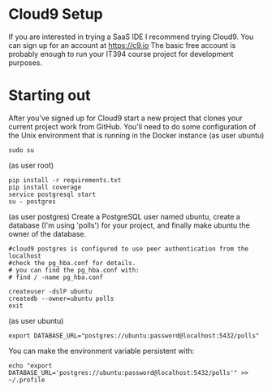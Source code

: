 # Cloud9 Setup
If you are interested in trying a SaaS IDE I recommend trying Cloud9.
You can sign up for an account at https://c9.io
The basic free account is probably enough to run your IT394 course project for
development purposes.

# Starting out
After you've signed up for Cloud9 start a new project that clones your current project
work from GitHub.  You'll need to do some configuration of the Unix environment
that is running in the Docker instance
(as user ubuntu) 
```
sudo su
```
(as user root)
```
pip install -r requirements.txt 
pip install coverage
service postgresql start
su - postgres
```
(as user postgres)
Create a PostgreSQL user named ubuntu, create a database (I'm using 'polls') for
your project, and finally make ubuntu the owner of the database.


```
#cloud9 postgres is configured to use peer authentication from the localhost
#check the pg_hba.conf for details.
# you can find the pg_hba.conf with:
# find / -name pg_hba.conf

createuser -dslP ubuntu
createdb --owner=ubuntu polls
exit
```
(as user ubuntu)
```
export DATABASE_URL="postgres://ubuntu:password@localhost:5432/polls"
```

You can make the environment variable persistent with:
```
echo "export DATABASE_URL='postgres://ubuntu:password@localhost:5432/polls'" >> ~/.profile
```
